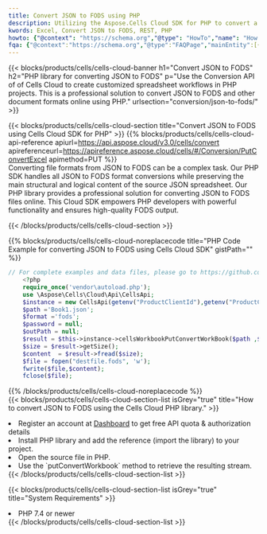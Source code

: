 ```yaml
---
title: Convert JSON to FODS using PHP 
description: Utilizing the Aspose.Cells Cloud SDK for PHP to convert a JSON format file to a FODS format file. 
kwords: Excel, Convert JSON to FODS, REST, PHP
howto: {"@context": "https://schema.org","@type": "HowTo","name": "How to convert JSON to FODS using the Cells Cloud PHP library.","description": "How to convert JSON to FODS using the Cells Cloud PHP library.","image": {"@type": "ImageObject"},"url": "/php/conversion/json-to-fods/","step": [{ "@type": "HowToStep","name": "How to convert JSON to FODS using the Cells Cloud PHP library. step 1", "image": {"@type": "ImageObject",},"url": "/php/conversion/json-to-fods/","text": "Register an account at <a href='https://dashboard.aspose.cloud/'>Dashboard</a> to get free API quota & authorization details",},{ "@type": "HowToStep","name": "How to convert JSON to FODS using the Cells Cloud PHP library. step 1", "image": {"@type": "ImageObject",},"url": "/php/conversion/json-to-fods/","text": "Install PHP library and add the reference (import the library) to your project.",},{ "@type": "HowToStep","name": "How to convert JSON to FODS using the Cells Cloud PHP library. step 1", "image": {"@type": "ImageObject",},"url": "/php/conversion/json-to-fods/","text": "Open the source file in PHP.",},{ "@type": "HowToStep","name": "How to convert JSON to FODS using the Cells Cloud PHP library. step 1", "image": {"@type": "ImageObject",},"url": "/php/conversion/json-to-fods/","text": "Use the `putConvertWorkbook` method to retrieve the resulting stream.",}, ],"supply": {"@type": "HowToSupply","name": "document"},"tool": [{"@type": "HowToTool","name": "phpstorm, Visual Studio Code, Eclipse"},{"@type": "HowToTool","name": "Aspose Cells"}],"totalTime": "PT6M"}
fqa: {"@context":"https://schema.org","@type":"FAQPage","mainEntity":[{"@type":"Question","name":"Why convert file formats in C# using REST API?","acceptedAnswer":{"@type":"Answer","text":"Documents are encoded in many ways, and some files may be incompatible with the software you use. To open and read such files, just convert them to appropriate file formats.<br/><ol><li>Install .NET SDK and add the reference (import the library) to your project.</li><li>Open the source file in C# using REST API.</li><li>Call the PutConvertWorkbookRequest() method, passing an output filename with required extension.</li><li>Get the result of conversion as a separate file.</li></ol>"}},{"@type":"Question","name":"What file formats can I convert with your C# library?","acceptedAnswer":{"@type":"Answer","text":"We support a variety of file formats for conversion using .NET library, including XLSX, Excel, xls , PDF, CSV, HTML, Markdown, XML, PNG, JPG, TIFF, Json, TXT and many more."}},{"@type":"Question","name":"What is the maximum allowed file size for conversion using this .NET library?","acceptedAnswer":{"@type":"Answer","text":"There are no file size limits for format conversions using .NET library."}}]}
---
```



{{< blocks/products/cells/cells-cloud-banner h1="Convert JSON to FODS" h2="PHP library for converting JSON to FODS" p="Use the Conversion API of of Cells Cloud to create customized spreadsheet workflows in PHP projects. This is a professional solution to convert JSON to FODS and other document formats online using PHP." urlsection="conversion/json-to-fods/" >}}

{{< blocks/products/cells/cells-cloud-section  title="Convert JSON to FODS using Cells Cloud SDK for PHP" >}}
{{% blocks/products/cells/cells-cloud-api-reference  apiurl=https://api.aspose.cloud/v3.0/cells/convert  apireferenceurl=https://apireference.aspose.cloud/cells/#/Conversion/PutConvertExcel  apimethod=PUT %}}
<br/>
Converting file formats from JSON to FODS can be a complex task. Our PHP SDK handles all JSON to FODS format conversions while preserving the main structural and logical content of the source JSON spreadsheet. Our PHP library provides a professional solution for converting JSON to FODS files online. This Cloud SDK empowers PHP developers with powerful functionality and ensures high-quality FODS output.

{{< /blocks/products/cells/cells-cloud-section >}}

{{% blocks/products/cells/cells-cloud-noreplacecode title="PHP Code Example for converting JSON to FODS using Cells Cloud SDK" gistPath="" %}}
 
```php
// For complete examples and data files, please go to https://github.com/aspose-cells-cloud/aspose-cells-cloud-php/
    <?php
    require_once('vendor\autoload.php');
    use \Aspose\Cells\Cloud\Api\CellsApi;
    $instance = new CellsApi(getenv("ProductClientId"),getenv("ProductClientSecret"));
    $path ='Book1.json';    
    $format ='fods';
    $password = null;
    $outPath = null;      
    $result = $this->instance->cellsWorkbookPutConvertWorkBook($path ,$format, $password,  $outPath);
    $size = $result->getSize();
    $content  = $result->fread($size);
    $file = fopen("destfile.fods", 'w');
    fwrite($file,$content);
    fclose($file);
```
 
{{% /blocks/products/cells/cells-cloud-noreplacecode  %}}
<br/>
{{< blocks/products/cells/cells-cloud-section-list isGrey="true"  title="How to convert JSON to FODS using the Cells Cloud PHP library." >}}
<li>Register an account at <a href="https://dashboard.aspose.cloud/">Dashboard</a> to get free API quota & authorization details</li>
<li>Install PHP library and add the reference (import the library) to your project.</li>
<li>Open the source file in PHP.</li>
<li>Use the `putConvertWorkbook` method to retrieve the resulting stream.</li>
{{< /blocks/products/cells/cells-cloud-section-list >}}

{{< blocks/products/cells/cells-cloud-section-list isGrey="true"  title="System Requirements" >}}
<li>PHP 7.4 or newer</li>
{{< /blocks/products/cells/cells-cloud-section-list >}}
